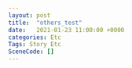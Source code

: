 ```yaml
---
layout: post
title:  "others_test"
date:   2021-01-23 11:00:00 +0000
categories: Etc
Tags: Story Etc
SceneCode: []
---
```

